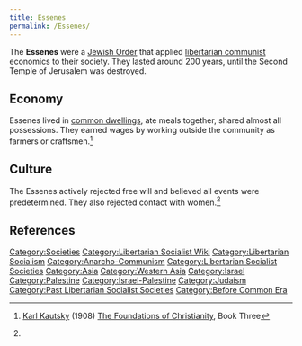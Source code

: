 ```yaml
---
title: Essenes
permalink: /Essenes/
---
```


The **Essenes** were a [Jewish Order](Judaism.md "wikilink") that applied
[libertarian communist](Anarcho-Communism.md "wikilink") economics to their
society. They lasted around 200 years, until the Second Temple of
Jerusalem was destroyed.

## Economy

Essenes lived in [common dwellings](Commons.md "wikilink"), ate meals
together, shared almost all possessions. They earned wages by working
outside the community as farmers or craftsmen.[^1]

## Culture

The Essenes actively rejected free will and believed all events were
predetermined. They also rejected contact with women.[^2]

## References

<references />

[Category:Societies](Category:Societies.md "wikilink")
[Category:Libertarian Socialist
Wiki](Category:Libertarian_Socialist_Wiki.md "wikilink")
[Category:Libertarian
Socialism](Category:Libertarian_Socialism.md "wikilink")
[Category:Anarcho-Communism](Category:Anarcho-Communism.md "wikilink")
[Category:Libertarian Socialist
Societies](Category:Libertarian_Socialist_Societies.md "wikilink")
[Category:Asia](Category:Asia.md "wikilink") [Category:Western
Asia](Category:Western_Asia.md "wikilink")
[Category:Israel](Category:Israel.md "wikilink")
[Category:Palestine](Category:Palestine.md "wikilink")
[Category:Israel-Palestine](Category:Israel-Palestine.md "wikilink")
[Category:Judaism](Category:Judaism.md "wikilink") [Category:Past
Libertarian Socialist
Societies](Category:Past_Libertarian_Socialist_Societies.md "wikilink")
[Category:Before Common Era](Category:Before_Common_Era.md "wikilink")

[^1]: [Karl Kautsky](Karl_Kautsky.md "wikilink") (1908) [The Foundations of
    Christianity](The_Foundations_of_Christianity.md "wikilink"), Book
    Three

[^2]: